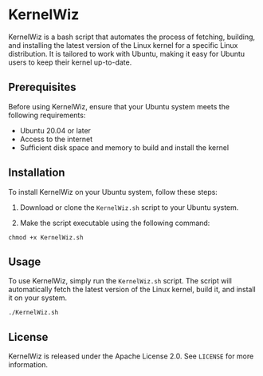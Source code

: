 # KernelWiz

KernelWiz is a bash script that automates the process of fetching, building, and installing the latest version of the Linux kernel for a specific Linux distribution. It is tailored to work with Ubuntu, making it easy for Ubuntu users to keep their kernel up-to-date.

## Prerequisites

Before using KernelWiz, ensure that your Ubuntu system meets the following requirements:

- Ubuntu 20.04 or later
- Access to the internet
- Sufficient disk space and memory to build and install the kernel

## Installation

To install KernelWiz on your Ubuntu system, follow these steps:

1. Download or clone the `KernelWiz.sh` script to your Ubuntu system.

2. Make the script executable using the following command:
```
chmod +x KernelWiz.sh
```

## Usage

To use KernelWiz, simply run the `KernelWiz.sh` script. The script will automatically fetch the latest version of the Linux kernel, build it, and install it on your system.
```
./KernelWiz.sh
```

## License

KernelWiz is released under the Apache License 2.0. See `LICENSE` for more information.
